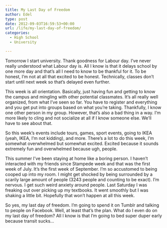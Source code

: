 ```yaml
---
title: My Last Day of Freedom
author: Edel
type: post
date: 2012-09-03T16:59:53+00:00
url: /life/my-last-day-of-freedom/
categories:
  - High School
  - University

---
```

Tomorrow I start university. Thank goodness for Labour day. I&#8217;ve never really understood what Labour day is. All I know is that it delays school by one more day and that&#8217;s all I need to know to be thankful for it. To be honest, I&#8217;m not at all that excited to be honest. Technically, classes don&#8217;t start until next week so that&#8217;s delayed even further.

This week is all orientation. Basically, just having fun and getting to know the campus and mingling with other potential classmates. It&#8217;s all really well organized, from what I&#8217;ve seen so far. You have to register and everything and you get put into groups based on what you&#8217;re taking. Thankfully, I know one other person in my group. However, that&#8217;s also a bad thing in a way. I&#8217;m more likely to cling and not socialize at all if I know someone else. We&#8217;ll have to see about that.

So this week&#8217;s events include tours, games, sport events, going to IKEA (yeah, IKEA, I&#8217;m not kidding), and more. There&#8217;s a lot to do this week, I&#8217;m somewhat overwhelmed but somewhat excited. Excited because it sounds extremely fun and overwhelmed because ugh, people.

This summer I&#8217;ve been staying at home like a boring person. I haven&#8217;t interacted with my friends since Stampede week and that was the first week of July. It&#8217;s the first week of September. I&#8217;m so accustomed to being cooped up into my room. I might get shocked by being surrounded by a scarily large amount of people (3243 people and counting to be exact). I&#8217;m nervous. I get such weird anxiety around people. Last Saturday I was freaking out over picking up my textbooks. It went smoothly but I was shaking a little bit. Hopefully that won&#8217;t happen at all this week.

So yes, my last day of freedom. I&#8217;m going to spend it on Tumblr and talking to people on Facebook. Well, at least that&#8217;s the plan. What do I even do on my last day of freedom? All I know is that I&#8217;m going to bed super duper early because transit sucks&#8230;

<ol class="footnote">
</ol>